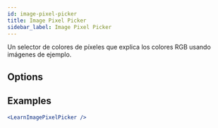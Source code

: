 ```yaml
---
id: image-pixel-picker
title: Image Pixel Picker
sidebar_label: Image Pixel Picker
---
```


Un selector de colores de píxeles que explica los colores RGB usando imágenes de ejemplo.

## Options



## Examples

```jsx live
<LearnImagePixelPicker />
```

